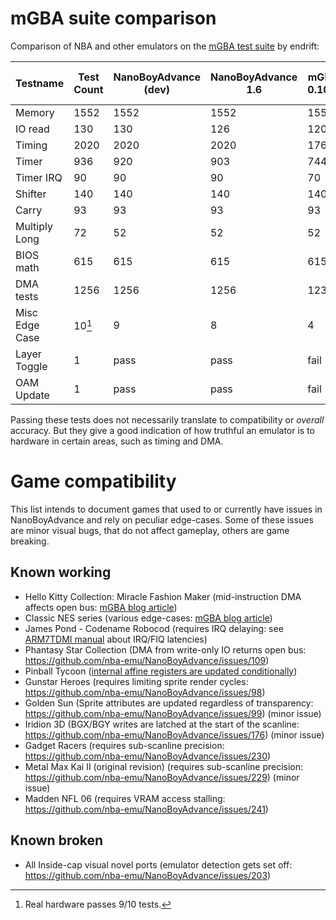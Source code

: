 
# mGBA suite comparison

Comparison of NBA and other emulators on the [mGBA test suite](https://github.com/mgba-emu/suite) by endrift:

Testname      | Test Count | NanoBoyAdvance (dev) | NanoBoyAdvance 1.6 | mGBA 0.10.1 |    VBA-M 2.1.5 | Ares v131 | SkyEmu V2  |
--------------|------------|----------------------|--------------------|-------------|----------------|-----------|------------|
Memory        |       1552 |                 1552 |               1552 |        1552 |           1426 |      1552 |       1552 |
IO read       |        130 |                  130 |                126 |         120 |            100 |       124 |        125 |
Timing        |       2020 |                 2020 |               2020 |        1768 |           1024 |      1570 |       2020 |
Timer         |        936 |                  920 |                903 |         744 |            440 |       454 |        587 |
Timer IRQ     |         90 |                   90 |                 90 |          70 |              8 |         0 |         90 |
Shifter       |        140 |                  140 |                140 |         140 |            132 |       132 |        140 |
Carry         |         93 |                   93 |                 93 |          93 |             93 |        93 |         93 |
Multiply Long |         72 |                   52 |                 52 |          52 |             52 |        52 |         52 |
BIOS math     |        615 |                  615 |                615 |         615 |            615 |       615 |        615 |
DMA tests     |       1256 |                 1256 |               1256 |        1232 |           1068 |      1212 |       1256 |
Misc Edge Case|     10[^1] |                    9 |                  8 |           4 |              7 |         1 |          3 |
Layer Toggle  |          1 |                 pass |               pass |        fail |           pass |      fail |       pass |
OAM Update    |          1 |                 pass |               pass |        fail |           fail |      fail |       pass |

[^1]: Real hardware passes 9/10 tests.

Passing these tests does not necessarily translate to compatibility or *overall* accuracy.
But they give a good indication of how truthful an emulator is to hardware in certain areas, such as timing and DMA.

# Game compatibility

This list intends to document games that used to or currently have issues in NanoBoyAdvance and rely on peculiar edge-cases.
Some of these issues are minor visual bugs, that do not affect gameplay, others are game breaking.

## Known working

- Hello Kitty Collection: Miracle Fashion Maker (mid-instruction DMA affects open bus: [mGBA blog article](https://mgba.io/2020/01/25/infinite-loop-holy-grail/))
- Classic NES series (various edge-cases: [mGBA blog article](https://mgba.io/2014/12/28/classic-nes/))
- James Pond - Codename Robocod (requires IRQ delaying: see [ARM7TDMI manual](https://documentation-service.arm.com/static/5e8e1323fd977155116a3129?token=) about IRQ/FIQ latencies)
- Phantasy Star Collection (DMA from write-only IO returns open bus: https://github.com/nba-emu/NanoBoyAdvance/issues/109)
- Pinball Tycoon ([internal affine registers are updated conditionally](https://github.com/mgba-emu/mgba/issues/1668#issuecomment-925306878))
- Gunstar Heroes (requires limiting sprite render cycles: https://github.com/nba-emu/NanoBoyAdvance/issues/98)
- Golden Sun (Sprite attributes are updated regardless of transparency: https://github.com/nba-emu/NanoBoyAdvance/issues/99) (minor issue)
- Iridion 3D (BGX/BGY writes are latched at the start of the scanline: https://github.com/nba-emu/NanoBoyAdvance/issues/176) (minor issue)
- Gadget Racers (requires sub-scanline precision: https://github.com/nba-emu/NanoBoyAdvance/issues/230)
- Metal Max Kai II (original revision) (requires sub-scanline precision: https://github.com/nba-emu/NanoBoyAdvance/issues/229) (minor issue)
- Madden NFL 06 (requires VRAM access stalling: https://github.com/nba-emu/NanoBoyAdvance/issues/241)

## Known broken

- All Inside-cap visual novel ports (emulator detection gets set off: https://github.com/nba-emu/NanoBoyAdvance/issues/203)
